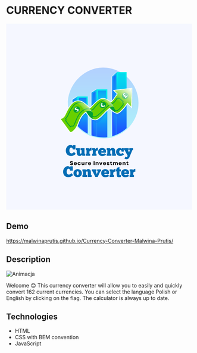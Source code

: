 # CURRENCY CONVERTER
![Currency Calculator](./images/opengraph.png)
## Demo
https://malwinaprutis.github.io/Currency-Converter-Malwina-Prutis/
## Description

![Animacja](./images/Currency%20Converter%20Animation.gif)

Welcome 😊 This currency converter will allow you to easily and quickly convert 162 current currencies. You can select the language Polish or English by clicking on the flag.
The calculator is always up to date.

## Technologies
- HTML
- CSS with BEM convention
- JavaScript
